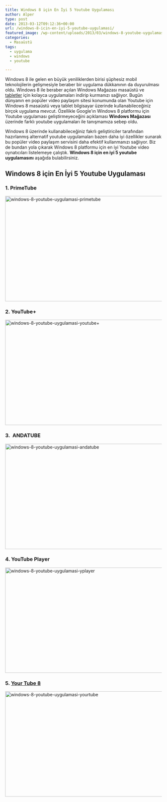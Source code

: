 ```yaml
---
title: Windows 8 için En İyi 5 Youtube Uygulaması
author: Alper
type: post
date: 2013-03-12T09:12:36+00:00
url: /windows-8-icin-en-iyi-5-youtube-uygulamasi/
featured_image: /wp-content/uploads/2013/03/windows-8-youtube-uygulamasi-yplayer-100x100.jpg
categories:
  - Masaüstü
tags:
  - uygulama
  - windows
  - youtube

---
```

Windows 8 ile gelen en büyük yeniliklerden birisi şüphesiz mobil teknolojilerin gelişmesiyle beraber bir uygulama dükkanının da duyurulması oldu. Windows 8 ile beraber açılan Windows Mağazası masaüstü ve [tabletler][1] için kolayca uygulamaları indirip kurmanızı sağlıyor. Bugün dünyanın en popüler video paylaşım sitesi konumunda olan Youtube için Windows 8 masaüstü veya tablet bilgisayar üzerinde kullanabileceğiniz birçok uygulama mevcut. Özellikle Google&#8217;ın Windows 8 platformu için Youtube uygulaması geliştirmeyeceğini açıklaması **Windows Mağazası** üzerinde farklı youtube uygulamaları ile tanışmamıza sebep oldu.

Windows 8 üzerinde kullanabileceğiniz fakrlı geliştiriciler tarafından hazırlanmış alternatif youtube uygulamaları bazen daha iyi özellikler sunarak bu popüler video paylaşım servisini daha efektif kullanmanızı sağlıyor. Biz de bundan yola çıkarak Windows 8 platformu için en iyi Youtube video oynatıcıları listelemeye çalıştık. **Windows 8 için en iyi 5 youtube uygulamasını** aşağıda bulabilirsiniz.

## Windows 8 için En İyi 5 Youtube Uygulaması

### 1. PrimeTube

<img class="alignnone size-full wp-image-12767" alt="windows-8-youtube-uygulamasi-primetube" src="https://www.murekkep.org/wp-content/uploads/2013/03/windows-8-youtube-uygulamasi-primetube.jpg" width="600" height="338" srcset="https://www.murekkep.org/wp-content/uploads/2013/03/windows-8-youtube-uygulamasi-primetube.jpg 600w, https://www.murekkep.org/wp-content/uploads/2013/03/windows-8-youtube-uygulamasi-primetube-400x225.jpg 400w, https://www.murekkep.org/wp-content/uploads/2013/03/windows-8-youtube-uygulamasi-primetube-50x28.jpg 50w, https://www.murekkep.org/wp-content/uploads/2013/03/windows-8-youtube-uygulamasi-primetube-125x70.jpg 125w, https://www.murekkep.org/wp-content/uploads/2013/03/windows-8-youtube-uygulamasi-primetube-300x169.jpg 300w, https://www.murekkep.org/wp-content/uploads/2013/03/windows-8-youtube-uygulamasi-primetube-541x305.jpg 541w" sizes="(max-width: 600px) 100vw, 600px" /> 

### 2. YouTube+

<img class="alignnone size-full wp-image-12769" alt="windows-8-youtube-uygulamasi-youtube+" src="https://www.murekkep.org/wp-content/uploads/2013/03/windows-8-youtube-uygulamasi-youtube+.jpg" width="600" height="338" srcset="https://www.murekkep.org/wp-content/uploads/2013/03/windows-8-youtube-uygulamasi-youtube+.jpg 600w, https://www.murekkep.org/wp-content/uploads/2013/03/windows-8-youtube-uygulamasi-youtube+-400x225.jpg 400w, https://www.murekkep.org/wp-content/uploads/2013/03/windows-8-youtube-uygulamasi-youtube+-50x28.jpg 50w, https://www.murekkep.org/wp-content/uploads/2013/03/windows-8-youtube-uygulamasi-youtube+-125x70.jpg 125w, https://www.murekkep.org/wp-content/uploads/2013/03/windows-8-youtube-uygulamasi-youtube+-300x169.jpg 300w, https://www.murekkep.org/wp-content/uploads/2013/03/windows-8-youtube-uygulamasi-youtube+-541x305.jpg 541w" sizes="(max-width: 600px) 100vw, 600px" /> 

### 3.  ANDATUBE

<img class="alignnone size-full wp-image-12766" alt="windows-8-youtube-uygulamasi-andatube" src="https://www.murekkep.org/wp-content/uploads/2013/03/windows-8-youtube-uygulamasi-andatube.jpg" width="600" height="338" srcset="https://www.murekkep.org/wp-content/uploads/2013/03/windows-8-youtube-uygulamasi-andatube.jpg 600w, https://www.murekkep.org/wp-content/uploads/2013/03/windows-8-youtube-uygulamasi-andatube-400x225.jpg 400w, https://www.murekkep.org/wp-content/uploads/2013/03/windows-8-youtube-uygulamasi-andatube-50x28.jpg 50w, https://www.murekkep.org/wp-content/uploads/2013/03/windows-8-youtube-uygulamasi-andatube-125x70.jpg 125w, https://www.murekkep.org/wp-content/uploads/2013/03/windows-8-youtube-uygulamasi-andatube-300x169.jpg 300w, https://www.murekkep.org/wp-content/uploads/2013/03/windows-8-youtube-uygulamasi-andatube-541x305.jpg 541w" sizes="(max-width: 600px) 100vw, 600px" /> 

### 4. YouTube Player

<img class="alignnone size-full wp-image-12770" alt="windows-8-youtube-uygulamasi-yplayer" src="https://www.murekkep.org/wp-content/uploads/2013/03/windows-8-youtube-uygulamasi-yplayer.jpg" width="600" height="338" srcset="https://www.murekkep.org/wp-content/uploads/2013/03/windows-8-youtube-uygulamasi-yplayer.jpg 600w, https://www.murekkep.org/wp-content/uploads/2013/03/windows-8-youtube-uygulamasi-yplayer-400x225.jpg 400w, https://www.murekkep.org/wp-content/uploads/2013/03/windows-8-youtube-uygulamasi-yplayer-50x28.jpg 50w, https://www.murekkep.org/wp-content/uploads/2013/03/windows-8-youtube-uygulamasi-yplayer-125x70.jpg 125w, https://www.murekkep.org/wp-content/uploads/2013/03/windows-8-youtube-uygulamasi-yplayer-300x169.jpg 300w, https://www.murekkep.org/wp-content/uploads/2013/03/windows-8-youtube-uygulamasi-yplayer-541x305.jpg 541w" sizes="(max-width: 600px) 100vw, 600px" /> 

### 5. <a href="http://apps.microsoft.com/windows/en-us/app/your-tube-8/df357d82-6bce-43fb-b5ae-ee319adaacbc/m/ROW" target="_blank">Your Tube 8</a>

<img class="alignnone size-full wp-image-12768" alt="windows-8-youtube-uygulamasi-yourtube" src="https://www.murekkep.org/wp-content/uploads/2013/03/windows-8-youtube-uygulamasi-yourtube.jpg" width="600" height="338" srcset="https://www.murekkep.org/wp-content/uploads/2013/03/windows-8-youtube-uygulamasi-yourtube.jpg 600w, https://www.murekkep.org/wp-content/uploads/2013/03/windows-8-youtube-uygulamasi-yourtube-400x225.jpg 400w, https://www.murekkep.org/wp-content/uploads/2013/03/windows-8-youtube-uygulamasi-yourtube-50x28.jpg 50w, https://www.murekkep.org/wp-content/uploads/2013/03/windows-8-youtube-uygulamasi-yourtube-125x70.jpg 125w, https://www.murekkep.org/wp-content/uploads/2013/03/windows-8-youtube-uygulamasi-yourtube-300x169.jpg 300w, https://www.murekkep.org/wp-content/uploads/2013/03/windows-8-youtube-uygulamasi-yourtube-541x305.jpg 541w" sizes="(max-width: 600px) 100vw, 600px" />

 [1]: https://www.murekkep.org/tablet "tablet pc"